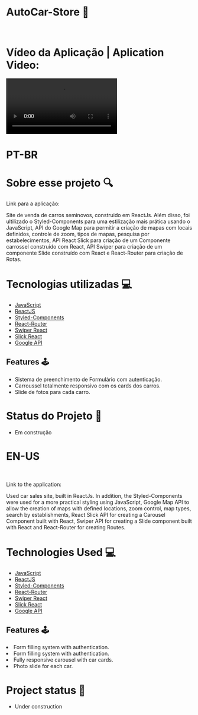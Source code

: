 



# AutoCar-Store 🚗
<br>
<h1> Vídeo da Aplicação | Aplication Video: </h1>
<video src="https://user-images.githubusercontent.com/102983819/184963627-0d537086-9914-4224-8b28-8ca3c8657327.mp4" autoplay> </video>
<br>
<h1> PT-BR </h1>
<h1> Sobre esse projeto 🔍 </h1>
<p> Link para a aplicação: </p>
<p> Site de venda de carros seminovos, construido em ReactJs. Além disso, foi ultilizado o Styled-Components para uma estilização mais prática usando o JavaScript, API do Google Map para permitir a criação de mapas com locais definidos, controle de zoom, tipos de mapas, pesquisa por estabelecimentos, API React Slick para criação de um Componente carrossel construído com React, API Swiper para criação de um componente Slide construído com React e React-Router para criação de Rotas.  </p>


<h1>Tecnologias utilizadas 💻 </h1>
<ul>
<li> <a href="https://www.javascript.com/">JavaScript </a></li> 
<li> <a href="https://pt-br.reactjs.org/"> ReactJS </a> </li>
<li><a href="https://styled-components.com"> Styled-Components </a> </li>
<li> <a href="https://v5.reactrouter.com/web/guides/quick-start">React-Router </a></li>
<li> <a href="https://swiperjs.com/"> Swiper React </a>
<li> <a href="https://react-slick.neostack.com"> Slick React </a>
<li> <a href="https://developers.google.com/maps"> Google API </a>
</ul>
<h2> Features 🕹 </h2>
<ul>
<li> Sistema de preenchimento de Formulário com autenticação. </li>
<li> Carroussel totalmente responsivo com os cards dos carros. </li>
<li> Slide de fotos para cada carro. </li>
</ul> 
<h1> Status do Projeto 📌 </h1>
<ul> <li> Em construção </li> </ul>
  
<h1>EN-US</h1>
<br>
<p>Link to the application:

Used car sales site, built in ReactJs. In addition, the Styled-Components were used for a more practical styling using JavaScript, Google Map API to allow the creation of maps with defined locations, zoom control, map types, search by establishments, React Slick API for creating a Carousel Component built with React, Swiper API for creating a Slide component built with React and React-Router for creating Routes. </p>

<h1> Technologies Used 💻 </h1>
 
<ul>
 <li> <a href="https://www.javascript.com/">JavaScript </a></li> 
 <li> <a href="https://pt-br.reactjs.org/"> ReactJS </a> </li>
 <li><a href="https://styled-components.com"> Styled-Components </a> </li>
 <li> <a href="https://v5.reactrouter.com/web/guides/quick-start">React-Router </a></li>
 <li> <a href="https://swiperjs.com/"> Swiper React </a>
 <li> <a href="https://react-slick.neostack.com"> Slick React </a>
 <li> <a href="https://developers.google.com/maps"> Google API </a>
 </ul>
 
 <h2> Features 🕹 </h2>
 <li> Form filling system with authentication. </li>
 <li> Form filling system with authentication.</li>
 <li> Fully responsive carousel with car cards.</li>
 <li> Photo slide for each car.</li>
 
 <h1> Project status 📌 </h1>
 <ul> <li> Under construction </li> </ul>
  
